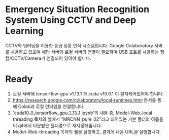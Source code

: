 # Emergency Situation Recognition System Using CCTV and Deep Learning

CCTV와 딥러닝을 이용한 응급 상황 인식 시스템입니다.
Google Colaboratory 서버를 사용하고 있으며 해당 서버와 로컬 서버의 연결이 필요하며
USB 포트를 사용하는 웹캠/CCTV/Camera가 연결되어 있어야 합니다.

# Ready

1. 로컬 서버에 tensorflow-gpu v1.13.1 과 cuda v10.0.1 이 설치되어있어야 합니다. 
2. https://research.google.com/colaboratory/local-runtimes.html 문서를 통해 Colab과 로컬 런타임을 연결합니다.
3. 'cuda10_0_tensorflow_gpu_1_13_1.ipynb'의 내용 중, Model-Web_local threading 목차의 쉘에서 "MRCNN_pure_02"라고 되어있는 기본 폴더의 이름을 이 git에서 다운받은 폴더명으로 재지정해줍니다.
4. Model-Web-threading 목차의 쉘을 실행하고, 결과에 나온 URL을 실행합니다.
